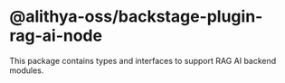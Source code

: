 # @alithya-oss/backstage-plugin-rag-ai-node

This package contains types and interfaces to support RAG AI backend modules.
